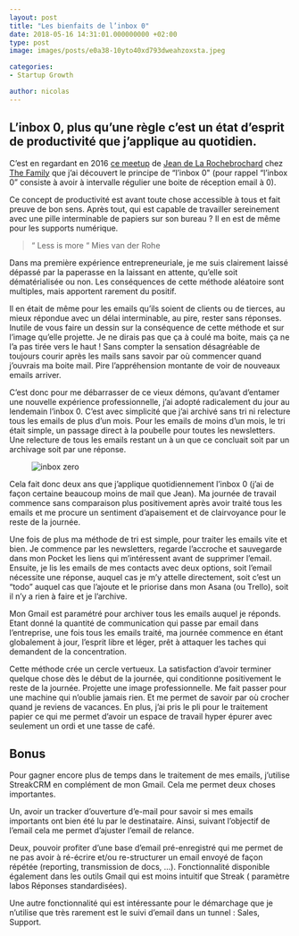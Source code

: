 ```yaml
---
layout: post
title: "Les bienfaits de l’inbox 0"
date: 2018-05-16 14:31:01.000000000 +02:00
type: post
image: images/posts/e0a38-10yto40xd793dweahzoxsta.jpeg

categories:
- Startup Growth

author: nicolas
---
```

## L’inbox 0, plus qu’une règle c’est un état d’esprit de productivité que j’applique au quotidien.

C’est en regardant en 2016 <a href="https://www.youtube.com/watch?v=O7FGTTCj42w" target="_blank" rel="nofollow">ce meetup</a> de <a href="https://medium.com/u/ccc6ada1ac8e" target="_blank" rel="nofollow">Jean de La Rochebrochard</a> chez <a href="https://medium.com/u/c0ef96e7e6c5" target="_blank" rel="nofollow">The Family</a> que j’ai découvert le principe de “l’inbox 0" (pour rappel “l’inbox 0” consiste à avoir à intervalle régulier une boite de réception email à 0).

Ce concept de productivité est avant toute chose accessible à tous et fait preuve de bon sens. Après tout, qui est capable de travailler sereinement avec une pille interminable de papiers sur son bureau ? Il en est de même pour les supports numérique.
<blockquote>
“ Less is more “ Mies van der Rohe</blockquote>

Dans ma première expérience entrepreneuriale, je me suis clairement laissé dépassé par la paperasse en la laissant en attente, qu’elle soit dématérialisée ou non. Les conséquences de cette méthode aléatoire sont multiples, mais apportent rarement du positif.

Il en était de même pour les emails qu’ils soient de clients ou de tierces, au mieux répondue avec un délai interminable, au pire, rester sans réponses. Inutile de vous faire un dessin sur la conséquence de cette méthode et sur l’image qu’elle projette. Je ne dirais pas que ça à coulé ma boite, mais ça ne l’a pas tirée vers le haut ! Sans compter la sensation désagréable de toujours courir après les mails sans savoir par où commencer quand j’ouvrais ma boite mail. Pire l’appréhension montante de voir de nouveaux emails arriver.

C’est donc pour me débarrasser de ce vieux démons, qu’avant d’entamer une nouvelle expérience professionnelle, j’ai adopté radicalement du jour au lendemain l’inbox 0. C’est avec simplicité que j’ai archivé sans tri ni relecture tous les emails de plus d’un mois. Pour les emails de moins d’un mois, le tri était simple, un passage direct à la poubelle pour toutes les newsletters. Une relecture de tous les emails restant un à un que ce concluait soit par un archivage soit par une réponse.
<figure><img src="{{ site.data.config.url }}/{{ site.imgpost }}/0c183-1_g8fkft15lcn-3j_75pfaq.jpeg" alt="inbox zero" />
</figure>

Cela fait donc deux ans que j’applique quotidiennement l’inbox 0 (j’ai de façon certaine beaucoup moins de mail que Jean). Ma journée de travail commence sans comparaison plus positivement après avoir traité tous les emails et me procure un sentiment d’apaisement et de clairvoyance pour le reste de la journée.

Une fois de plus ma méthode de tri est simple, pour traiter les emails vite et bien. Je commence par les newsletters, regarde l’accroche et sauvegarde dans mon Pocket les liens qui m’intéressent avant de supprimer l’email. Ensuite, je lis les emails de mes contacts avec deux options, soit l’email nécessite une réponse, auquel cas je m’y attelle directement, soit c’est un “todo” auquel cas que l’ajoute et le priorise dans mon Asana (ou Trello), soit il n’y a rien à faire et je l’archive.

Mon Gmail est paramétré pour archiver tous les emails auquel je réponds. Etant donné la quantité de communication qui passe par email dans l’entreprise, une fois tous les emails traité, ma journée commence en étant globalement à jour, l’esprit libre et léger, prêt à attaquer les taches qui demandent de la concentration.

Cette méthode crée un cercle vertueux. La satisfaction d’avoir terminer quelque chose dès le début de la journée, qui conditionne positivement le reste de la journée. Projette une image professionnelle. Me fait passer pour une machine qui n’oublie jamais rien. Et me permet de savoir par où crocher quand je reviens de vacances. En plus, j’ai pris le pli pour le traitement papier ce qui me permet d’avoir un espace de travail hyper épurer avec seulement un ordi et une tasse de café.

## Bonus

Pour gagner encore plus de temps dans le traitement de mes emails, j’utilise StreakCRM en complément de mon Gmail. Cela me permet deux choses importantes.

Un, avoir un tracker d’ouverture d’e-mail pour savoir si mes emails importants ont bien été lu par le destinataire. Ainsi, suivant l’objectif de l’email cela me permet d’ajuster l’email de relance.

Deux, pouvoir profiter d’une base d’email pré-enregistré qui me permet de ne pas avoir à ré-écrire et/ou re-structurer un email envoyé de façon répétée (reporting, transmission de docs, …). Fonctionnalité disponible également dans les outils Gmail qui est moins intuitif que Streak (  paramètre   labos   Réponses standardisées).

Une autre fonctionnalité qui est intéressante pour le démarchage que je n’utilise que très rarement est le suivi d’email dans un tunnel : Sales, Support.
